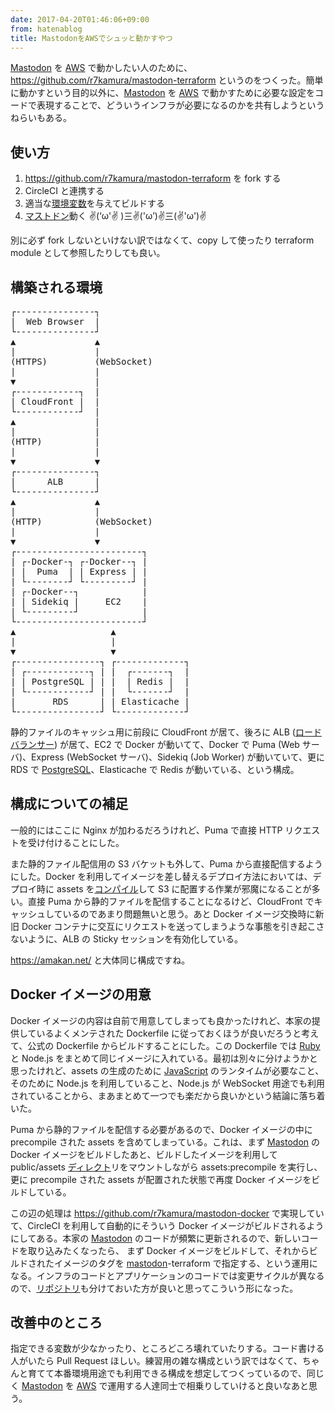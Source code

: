 ```yaml
---
date: 2017-04-20T01:46:06+09:00
from: hatenablog
title: MastodonをAWSでシュッと動かすやつ
---
```


<p><a href="https://github.com/tootsuite/mastodon">Mastodon</a> を <a class="keyword" href="http://d.hatena.ne.jp/keyword/AWS">AWS</a> で動かしたい人のために、<a href="https://github.com/r7kamura/mastodon-terraform">https://github.com/r7kamura/mastodon-terraform</a> というのをつくった。簡単に動かすという目的以外に、<a class="keyword" href="http://d.hatena.ne.jp/keyword/Mastodon">Mastodon</a> を <a class="keyword" href="http://d.hatena.ne.jp/keyword/AWS">AWS</a> で動かすために必要な設定をコードで表現することで、どういうインフラが必要になるのかを共有しようというねらいもある。</p>

<h2>使い方</h2>

<ol>
<li><a href="https://github.com/r7kamura/mastodon-terraform">https://github.com/r7kamura/mastodon-terraform</a> を fork する</li>
<li>CircleCI と連携する</li>
<li>適当な<a class="keyword" href="http://d.hatena.ne.jp/keyword/%B4%C4%B6%AD%CA%D1%BF%F4">環境変数</a>を与えてビルドする</li>
<li><a class="keyword" href="http://d.hatena.ne.jp/keyword/%A5%DE%A5%B9%A5%C8%A5%C9%A5%F3">マストドン</a>動く ✌(&lsquo;ω'✌ )三✌('ω&rsquo;)✌三(✌'ω')✌</li>
</ol>


<p>別に必ず fork しないといけない訳ではなくて、copy して使ったり terraform module として参照したりしても良い。</p>

<h2>構築される環境</h2>

<pre class="code" data-lang="" data-unlink>┌---------------┐
|  Web Browser  |
└---------------┘
▲               ▲
|               |
(HTTPS)         (WebSocket)
|               |
▼               |
┌------------┐  |
| CloudFront |  |
└------------┘  |
▲               |
|               |
(HTTP)          |
|               |
▼               ▼
┌---------------┐
|      ALB      |
└---------------┘
▲               ▲
|               |
(HTTP)          (WebSocket)
|               |
▼               ▼
┌------------------------┐
| ┌-Docker-┐ ┌-Docker--┐ |
| |  Puma  | | Express | |
| └--------┘ └---------┘ |
| ┌-Docker--┐            |
| | Sidekiq |     EC2    |
| └---------┘            |
└------------------------┘
▲                  ▲
|                  |
▼                  ▼
┌----------------┐ ┌-------------┐
| ┌------------┐ | |  ┌-------┐  |
| | PostgreSQL | | |  | Redis |  |
| └------------┘ | |  └-------┘  |
|       RDS      | | Elasticache |
└----------------┘ └-------------┘</pre>


<p>静的ファイルのキャッシュ用に前段に CloudFront が居て、後ろに ALB (<a class="keyword" href="http://d.hatena.ne.jp/keyword/%A5%ED%A1%BC%A5%C9%A5%D0%A5%E9%A5%F3%A5%B5%A1%BC">ロードバランサー</a>) が居て、EC2 で Docker が動いてて、Docker で Puma (Web サーバ)、Express (WebSocket サーバ)、Sidekiq (Job Worker) が動いていて、更に RDS で <a class="keyword" href="http://d.hatena.ne.jp/keyword/PostgreSQL">PostgreSQL</a>、Elasticache で Redis が動いている、という構成。</p>

<h2>構成についての補足</h2>

<p>一般的にはここに Nginx が加わるだろうけれど、Puma で直接 HTTP リクエストを受け付けることにした。</p>

<p>また静的ファイル配信用の S3 バケットも外して、Puma から直接配信するようにした。Docker を利用してイメージを差し替えるデプロイ方法においては、デプロイ時に assets を<a class="keyword" href="http://d.hatena.ne.jp/keyword/%A5%B3%A5%F3%A5%D1%A5%A4%A5%EB">コンパイル</a>して S3 に配置する作業が邪魔になることが多い。直接 Puma から静的ファイルを配信することになるけど、CloudFront でキャッシュしているのであまり問題無いと思う。あと Docker イメージ交換時に新旧 Docker コンテナに交互にリクエストを送ってしまうような事態を引き起こさないように、ALB の Sticky セッションを有効化している。</p>

<p><a href="https://amakan.net/">https://amakan.net/</a> と大体同じ構成ですね。</p>

<h2>Docker イメージの用意</h2>

<p>Docker イメージの内容は自前で用意してしまっても良かったけれど、本家の提供しているよくメンテされた Dockerfile に従っておくほうが良いだろうと考えて、公式の Dockerfile からビルドすることにした。この Dockerfile では <a class="keyword" href="http://d.hatena.ne.jp/keyword/Ruby">Ruby</a> と Node.js をまとめて同じイメージに入れている。最初は別々に分けようかと思ったけれど、assets の生成のために <a class="keyword" href="http://d.hatena.ne.jp/keyword/JavaScript">JavaScript</a> のランタイムが必要なこと、そのために Node.js を利用していること、Node.js が WebSocket 用途でも利用されていることから、まあまとめて一つでも楽だから良いかという結論に落ち着いた。</p>

<p>Puma から静的ファイルを配信する必要があるので、Docker イメージの中に precompile された assets を含めてしまっている。これは、まず <a class="keyword" href="http://d.hatena.ne.jp/keyword/Mastodon">Mastodon</a> の Docker イメージをビルドしたあと、ビルドしたイメージを利用して public/assets <a class="keyword" href="http://d.hatena.ne.jp/keyword/%A5%C7%A5%A3%A5%EC%A5%AF%A5%C8">ディレクト</a>リをマウントしながら assets:precompile を実行し、更に precompile された assets が配置された状態で再度 Docker イメージをビルドしている。</p>

<p>この辺の処理は <a href="https://github.com/r7kamura/mastodon-docker">https://github.com/r7kamura/mastodon-docker</a> で実現していて、CircleCI を利用して自動的にそういう Docker イメージがビルドされるようにしてある。本家の <a class="keyword" href="http://d.hatena.ne.jp/keyword/Mastodon">Mastodon</a> のコードが頻繁に更新されるので、新しいコードを取り込みたくなったら、 まず
 Docker イメージをビルドして、それからビルドされたイメージのタグを <a class="keyword" href="http://d.hatena.ne.jp/keyword/mastodon">mastodon</a>-terraform で指定する、という運用になる。インフラのコードとアプリケーションのコードでは変更サイクルが異なるので、<a class="keyword" href="http://d.hatena.ne.jp/keyword/%A5%EA%A5%DD%A5%B8%A5%C8%A5%EA">リポジトリ</a>も分けておいた方が良いと思ってこういう形になった。</p>

<h2>改善中のところ</h2>

<p>指定できる変数が少なかったり、ところどころ壊れていたりする。コード書ける人がいたら Pull Request ほしい。練習用の雑な構成という訳ではなくて、ちゃんと育てて本番環境用途でも利用できる構成を想定してつくっているので、同じく <a class="keyword" href="http://d.hatena.ne.jp/keyword/Mastodon">Mastodon</a> を <a class="keyword" href="http://d.hatena.ne.jp/keyword/AWS">AWS</a> で運用する人達同士で相乗りしていけると良いなあと思う。</p>

